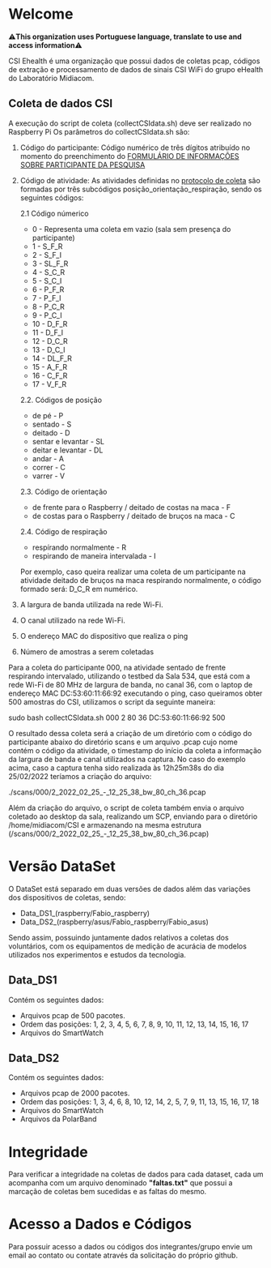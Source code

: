 # Welcome
⚠️<b>This organization uses Portuguese language, translate to use and access information</b>⚠️

CSI Ehealth é uma organização que possui dados de coletas pcap, códigos de extração e processamento de dados de sinais CSI WiFi do grupo eHealth do Laboratório Midiacom.

## Coleta de dados CSI

A execução do script de coleta (collectCSIdata.sh) deve ser realizado no Raspberry Pi
Os parâmetros do collectCSIdata.sh são:

1. Código do participante: Código numérico de três dígitos atribuído no momento do preenchimento do [FORMULÁRIO DE INFORMAÇÕES SOBRE PARTICIPANTE DA PESQUISA](https://docs.google.com/forms/d/e/1FAIpQLSeseYb5eHDGo0uwqmjdOMVPtJrJWfG7YyoD9ivlSHSSQe3toQ/viewform)

2. Código de atividade: As atividades definidas no [protocolo de coleta](https://docs.google.com/presentation/d/1Qd0f4cvgQdQkI0vefnRVrrMzth-kPpm4/edit#slide=id.p1) são formadas por três subcódigos posição_orientação_respiração, sendo os seguintes códigos:

    2.1 Código númerico
    * 0 - Representa uma coleta em vazio (sala sem presença do participante)
    * 1 - S_F_R
    * 2 - S_F_I
    * 3 - SL_F_R
    * 4 - S_C_R
    * 5 - S_C_I
    * 6 - P_F_R
    * 7 - P_F_I
    * 8 - P_C_R
    * 9 - P_C_I
    * 10 - D_F_R
    * 11 - D_F_I
    * 12 - D_C_R
    * 13 - D_C_I
    * 14 - DL_F_R
    * 15 - A_F_R
    * 16 - C_F_R
    * 17 - V_F_R

    2.2. Códigos de posição
    * de pé - P
    * sentado - S
    * deitado - D 
    * sentar e levantar - SL
    * deitar e levantar - DL
    * andar - A
    * correr - C
    * varrer - V

    2.3. Código de orientação
    * de frente para o Raspberry / deitado de costas na maca - F
    * de costas para o Raspberry / deitado de bruços na maca - C

    2.4. Código de respiração
    * respírando normalmente - R
    * respirando de maneira intervalada - I

    Por exemplo, caso queira realizar uma coleta de um participante na atividade deitado de bruços na maca respirando normalmente, o código formado será: D_C_R em numérico.

3. A largura de banda utilizada na rede Wi-Fi.

4. O canal utilizado na rede Wi-Fi.

5. O endereço MAC do dispositivo que realiza o ping

6. Número de amostras a serem coletadas

Para a coleta do participante 000, na atividade sentado de frente respirando intervalado, utilizando o testbed da Sala 534, que está com a rede Wi-Fi de 80 MHz de largura de banda, no canal 36, com o laptop de endereço MAC DC:53:60:11:66:92 executando o ping, caso queiramos obter 500 amostras do CSI, utilizamos o script da seguinte maneira:

sudo bash collectCSIdata.sh 000 2 80 36 DC:53:60:11:66:92 500

O resultado dessa coleta será a criação de um diretório com o código do participante abaixo do diretório scans e um arquivo .pcap cujo nome contém o código da atividade, o timestamp do início da coleta a informação da largura de banda e canal utilizados na captura. No caso do exemplo acima, caso a captura tenha sido realizada às 12h25m38s do dia 25/02/2022 teríamos a criação do arquivo: 

./scans/000/2_2022_02_25_-_12_25_38_bw_80_ch_36.pcap


Além da criação do arquivo, o script de coleta também envia o arquivo coletado ao desktop da sala, realizando um SCP, enviando para o diretório /home/midiacom/CSI e armazenando na mesma estrutura (/scans/000/2_2022_02_25_-_12_25_38_bw_80_ch_36.pcap)

# Versão DataSet

O DataSet está separado em duas versões de dados além das variações dos dispositivos de coletas, sendo:
* Data_DS1_(raspberry/Fabio_raspberry)
* Data_DS2_(raspberry/asus/Fabio_raspberry/Fabio_asus)

Sendo assim, possuindo juntamente dados relativos a coletas dos voluntários, com os equipamentos de medição de acurácia de modelos utilizados nos experimentos e estudos da tecnologia.

## Data_DS1

Contém os seguintes dados:
* Arquivos pcap de 500 pacotes.
* Ordem das posições: 1, 2, 3, 4, 5, 6, 7, 8, 9, 10, 11, 12, 13, 14, 15, 16, 17
* Arquivos do SmartWatch

## Data_DS2

Contém os seguintes dados:
* Arquivos pcap de 2000 pacotes.
* Ordem das posições: 1, 3, 4, 6, 8, 10, 12, 14, 2, 5, 7, 9, 11, 13, 15, 16, 17, 18
* Arquivos do SmartWatch
* Arquivos da PolarBand

# Integridade

Para verificar a integridade na coletas de dados para cada dataset, cada um acompanha com um arquivo denominado <b>"faltas.txt"</b> que possui a marcação de coletas bem sucedidas e as faltas do mesmo.

# Acesso a Dados e Códigos

Para possuir acesso a dados ou códigos dos integrantes/grupo envie um email ao contato ou contate através da solicitação do próprio github.
